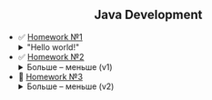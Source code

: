 <h2 align="center">Java Development</h2>

+ :white_check_mark: [Homework №1](https://github.com/YuriiPl/JavaTasks/tree/master/lesson1) <details close> <summary> "Hello world!" </summary>1. Написать программу, которая получает из командной строки сначала слово “Hello”, потом слово “world!”. Другие вводы игнорировать с соответствующим комментарием в командной строке. <br>2. Из этих слов собирается предложение и выводится на экран.<br>3. Должен быть применен паттерн MVC.</details>
+ :white_check_mark: [Homework №2](https://github.com/YuriiPl/JavaTasks/tree/master/lesson2) <details close> <summary> Больше – меньше (v1) </summary>Напишите игровую JAVA – программу, которая отгадывает число по принципу – «больше – меньше»:<br>1. программа должна загадать произвольное число в диапазоне от 0 до 100.<br>2. пользователю предлагается попробовать угадать число путем последовательного ввода чисел из диапазона ограниченного сначала числами 0 и 100, а при дальнейших попытках – с учетом ранее введенных чисел. Программа должна анализировать ввод на любые ошибочные действия пользователя.<br>3. На экране должно отображаться предыдущие попытки, диапазон, в котором находится искомое число и результат предыдущего действия пользователя.<br>4. При совпадении чисел – программа должна сообщить об этом пользователю и вывести всю статистику по действиям пользователя.</details>
+ :black_square_button: [Homework №3](https://github.com/YuriiPl/JavaTasks/tree/master/lesson3) <details close> <summary> Больше – меньше (v2) </summary>Игра "Больше – меньше"<br>1. Создать на бесплатном репозитории (например GitHub) свой раздел.<br>2. Подключить к GitHub игровую программу (учитывая правила взаемодействия с  GitHub – использовать gitIgnore и т.д.)<br>3. Внести нужные исправления в игровую программу, иммитируя командную работу с Git.<br>4. Методы бизнес-логики должны быть покрыты модульными тестами.</details>


